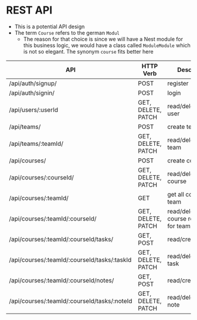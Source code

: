 # REST API

- This is a potential API design
- The term `Course` refers to the german `Modul`
  - The reason for that choice is since we will have a Nest module for this business logic, we would have a class called `ModuleModule` which is not so elegant. The synonym `course` fits better here

| API                                          | HTTP Verb          | Description                                  |
| -------------------------------------------- | ------------------ | -------------------------------------------- |
| /api/auth/signup/                            | POST               | register                                     |
| /api/auth/signin/                            | POST               | login                                        |
| /api/users/:userId                           | GET, DELETE, PATCH | read/delete/update user                      |
| /api/teams/                                  | POST               | create team                                  |
| /api/teams/:teamId/                          | GET, DELETE, PATCH | read/delete/update team                      |
| /api/courses/                                | POST               | create course                                |
| /api/courses/:courseId/                      | GET, DELETE, PATCH | read/delete/update course                    |
| /api/courses/:teamId/                        | GET                | get all courses for team                     |
| /api/courses/:teamId/:courseId/              | GET, DELETE, PATCH | read/delete/update course reference for team |
| /api/courses/:teamId/:courseId/tasks/        | GET, POST          | read/create tasks                            |
| /api/courses/:teamId/:courseId/tasks/:taskId | GET, DELETE, PATCH | read/delete/update task                      |
| /api/courses/:teamId/:courseId/notes/        | GET, POST          | read/create notes                            |
| /api/courses/:teamId/:courseId/tasks/:noteId | GET, DELETE, PATCH | read/delete/update note                      |